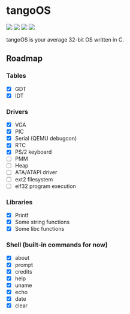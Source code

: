 # tangoOS

<a><img src="https://img.shields.io/github/languages/code-size/9xbt/tangoOS?style=for-the-badge&logo=files"/></a>
<a href="https://github.com/9xbt/tangoOS/blob/master/LICENSE"><img src="https://img.shields.io/github/license/9xbt/tangoOS?style=for-the-badge&logo=mozilla"/></a>
<img src="https://img.shields.io/badge/i_love-C_so_much-blue?style=for-the-badge&logo=c">
<img src="https://img.shields.io/badge/assembly-sucks-red?style=for-the-badge&logo=intel">

tangoOS is your average 32-bit OS written in C.

## Roadmap

### Tables
- [X] GDT
- [x] IDT

### Drivers
- [X] VGA
- [X] PIC
- [X] Serial (QEMU debugcon)
- [X] RTC
- [X] PS/2 keyboard
- [ ] PMM
- [ ] Heap
- [ ] ATA/ATAPI driver
- [ ] ext2 filesystem
- [ ] elf32 program execution

### Libraries
- [X] Printf
- [X] Some string functions
- [X] Some libc functions

### Shell (built-in commands for now)
- [X] about
- [X] prompt
- [X] credits
- [X] help
- [X] uname
- [X] echo
- [X] date
- [X] clear